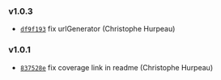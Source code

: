 ### v1.0.3

- [`df9f193`](https://github.com/git://github.com/christophehurpeau/limosa.git/commit/df9f193c6ac6045ab21fff7021aae509c0cfd9f3) fix urlGenerator (Christophe Hurpeau)

### v1.0.1

- [`837528e`](https://github.com/git://github.com/christophehurpeau/limosa.git/commit/837528e1c208fb008bcfa23d411a9d35a681459f) fix coverage link in readme (Christophe Hurpeau)



